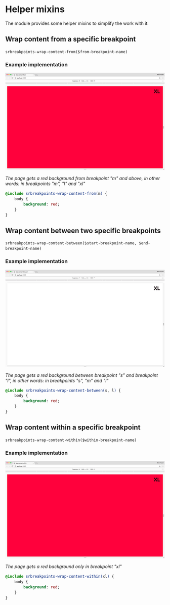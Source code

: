 # Helper mixins

The module provides some helper mixins to simplify the work with it:

## Wrap content from a specific breakpoint
`srbreakpoints-wrap-content-from($from-breakpoint-name)`

### Example implementation

![](/docs/assets/srbreakpoints-wrap-content-from.gif)

*The page gets a red background from breakpoint "m" and above, in other words: in breakpoints "m", "l" and "xl"*

```sass
@include srbreakpoints-wrap-content-from(m) {
    body {
        background: red;
    }
}
```


## Wrap content between two specific breakpoints
`srbreakpoints-wrap-content-between($start-breakpoint-name, $end-breakpoint-name)`

### Example implementation

![](/docs/assets/srbreakpoints-wrap-content-between.gif)

*The page gets a red background between breakpoint "s" and breakpoint "l", in other words: in breakpoints "s", "m" and "l"*

```sass
@include srbreakpoints-wrap-content-between(s, l) {
    body {
        background: red;
    }
}
```


## Wrap content within a specific breakpoint
`srbreakpoints-wrap-content-within($within-breakpoint-name)`

### Example implementation

![](/docs/assets/srbreakpoints-wrap-content-within.gif)

*The page gets a red background only in breakpoint "xl"*

```sass
@include srbreakpoints-wrap-content-within(xl) {
    body {
        background: red;
    }
}
```
